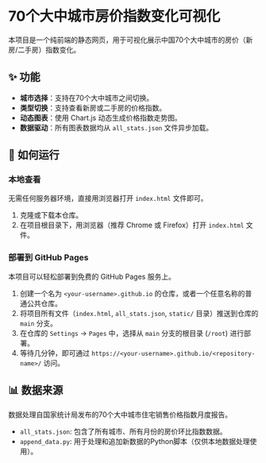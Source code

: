 # 70个大中城市房价指数变化可视化

本项目是一个纯前端的静态网页，用于可视化展示中国70个大中城市的房价（新房/二手房）指数变化。

## ✨ 功能

- **城市选择**：支持在70个大中城市之间切换。
- **类型切换**：支持查看新房或二手房的价格指数。
- **动态图表**：使用 Chart.js 动态生成价格指数走势图。
- **数据驱动**：所有图表数据均从 `all_stats.json` 文件异步加载。

## 🚀 如何运行

### 本地查看

无需任何服务器环境，直接用浏览器打开 `index.html` 文件即可。

1. 克隆或下载本仓库。
2. 在项目根目录下，用浏览器（推荐 Chrome 或 Firefox）打开 `index.html` 文件。

### 部署到 GitHub Pages

本项目可以轻松部署到免费的 GitHub Pages 服务上。

1. 创建一个名为 `<your-username>.github.io` 的仓库，或者一个任意名称的普通公共仓库。
2. 将项目所有文件（`index.html`, `all_stats.json`, `static/` 目录）推送到仓库的 `main` 分支。
3. 在仓库的 `Settings` -> `Pages` 中，选择从 `main` 分支的根目录 (`/root`) 进行部署。
4. 等待几分钟，即可通过 `https://<your-username>.github.io/<repository-name>/` 访问。

## 📊 数据来源

数据处理自国家统计局发布的70个大中城市住宅销售价格指数月度报告。

- `all_stats.json`: 包含了所有城市、所有月份的房价环比指数数据。
- `append_data.py`: 用于处理和追加新数据的Python脚本（仅供本地数据处理使用）。 